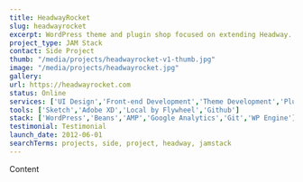 ```yaml
---
title: HeadwayRocket
slug: headwayrocket
excerpt: WordPress theme and plugin shop focused on extending Headway.
project_type: JAM Stack
contact: Side Project
thumb: "/media/projects/headwayrocket-v1-thumb.jpg"
image: "/media/projects/headwayrocket.jpg"
gallery:
url: https://headwayrocket.com
status: Online
services: ['UI Design','Front-end Development','Theme Development','Plugin Development']
tools: ['Sketch','Adobe XD','Local by Flywheel','Github']
stack: ['WordPress','Beans','AMP','Google Analytics','Git','WP Engine']
testimonial: Testimonial
launch_date: 2012-06-01
searchTerms: projects, side, project, headway, jamstack
---
```

Content